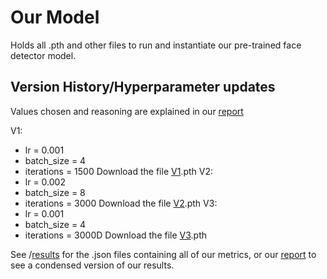 # Our Model
Holds all .pth and other files to run and instantiate our pre-trained face detector model.


## Version History/Hyperparameter updates
Values chosen and reasoning are explained in our [report](https://docs.google.com/document/d/1jopVcW5oSQAM1AiB77bWeUELJqZ4IWX0DPezHU_gHWk/edit?tab=t.0#heading=h.w6zcozas85jc)


V1: 
- lr = 0.001
- batch_size = 4
- iterations = 1500
Download the file [V1](https://drive.google.com/file/d/1K7L6IEiCZBTY2x6mv5I_-3fK0zU0pDxU/view?usp=drive_link).pth
V2: 
- lr = 0.002
- batch_size = 8
- iterations = 3000
Download the file [V2](https://drive.google.com/file/d/1j46kJnNbsAtvHEMTIRud5zkn46AodZrq/view?usp=sharing).pth
V3: 
- lr = 0.001
- batch_size = 4
- iterations = 3000D
Download the file [V3](https://drive.google.com/file/d/1tBrVxACoKfFu2c6uuvBC0o9q_a0WGOMb/view?usp=sharing).pth

See /[results](https://github.com/nhathout/AreYoutTrieulyPayingAttentionOrJustJoshingNoahmNotButHilarioIsNET/tree/main/results) for the .json files containing all of our metrics, or our [report](https://docs.google.com/document/d/1jopVcW5oSQAM1AiB77bWeUELJqZ4IWX0DPezHU_gHWk/edit?tab=t.0#heading=h.w6zcozas85jc) to see a condensed version of our results.
